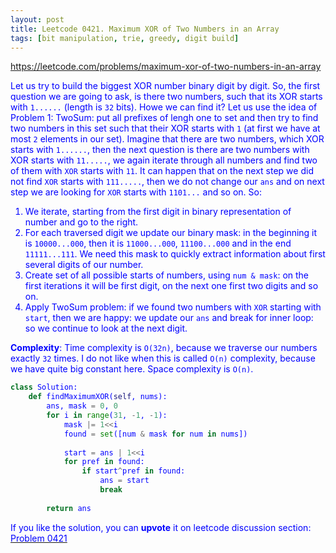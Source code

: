 ```yaml
---
layout: post
title: Leetcode 0421. Maximum XOR of Two Numbers in an Array
tags: [bit manipulation, trie, greedy, digit build]
---
```


<a href="https://leetcode.com/problems/maximum-xor-of-two-numbers-in-an-array"> <font color = blue>https://leetcode.com/problems/maximum-xor-of-two-numbers-in-an-array

Let us try to build the biggest XOR number binary digit by digit. So, the first question we are going to ask, is there two numbers, such that its XOR starts with `1......` (length is `32` bits). Howe we can find it? Let us use the idea of Problem 1: TwoSum: put all prefixes of lengh one to set and then try to find two numbers in this set such that their XOR starts with `1` (at first we have at most `2` elements in our set). Imagine that there are two numbers, which XOR starts with `1......`, then the next question is there are two numbers with XOR starts with `11.....`, we again iterate through all numbers and find two of them with `XOR` starts with `11`. It can happen that on the next step we did not find `XOR` starts with `111.....`, then we do not change our `ans` and on next step we are looking for `XOR` starts with `1101...` and so on. So:

1. We iterate, starting from the first digit in binary representation of number and go to the right.
2. For each traversed digit we update our binary mask: in the beginning it is `10000...000`, then it is `11000...000`, `11100...000` and in the end `11111...111`. We need this mask to quickly extract information about first several digits of our number.
3. Create set of all possible starts of numbers, using `num & mask`: on the first iterations it will be first digit, on the next one first two digits and so on.
4. Apply TwoSum problem: if we found two numbers with `XOR` starting with `start`, then we are happy: we update our `ans` and break for inner loop: so we continue to look at the next digit.

**Complexity**: Time complexity is `O(32n)`, because we traverse our numbers exactly `32` times. I do not like when this is called `O(n)` complexity, because we have quite big constant here. Space complexity is `O(n)`.


```python
class Solution:
    def findMaximumXOR(self, nums):
        ans, mask = 0, 0
        for i in range(31, -1, -1):
            mask |= 1<<i
            found = set([num & mask for num in nums])
                
            start = ans | 1<<i
            for pref in found:
                if start^pref in found:
                    ans = start
                    break
         
        return ans
```

If you like the solution, you can **upvote** it on leetcode discussion section:<a href="https://leetcode.com/problems/maximum-xor-of-two-numbers-in-an-array/discuss/849128/python-o(32n)-solution-explained"> <font color = blue>Problem 0421
